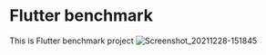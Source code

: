 # Flutter benchmark

This is Flutter benchmark project
![Screenshot_20211228-151845](https://user-images.githubusercontent.com/5978212/147561365-2bc9238e-1619-4e34-bfa0-30c65c866adb.png)
